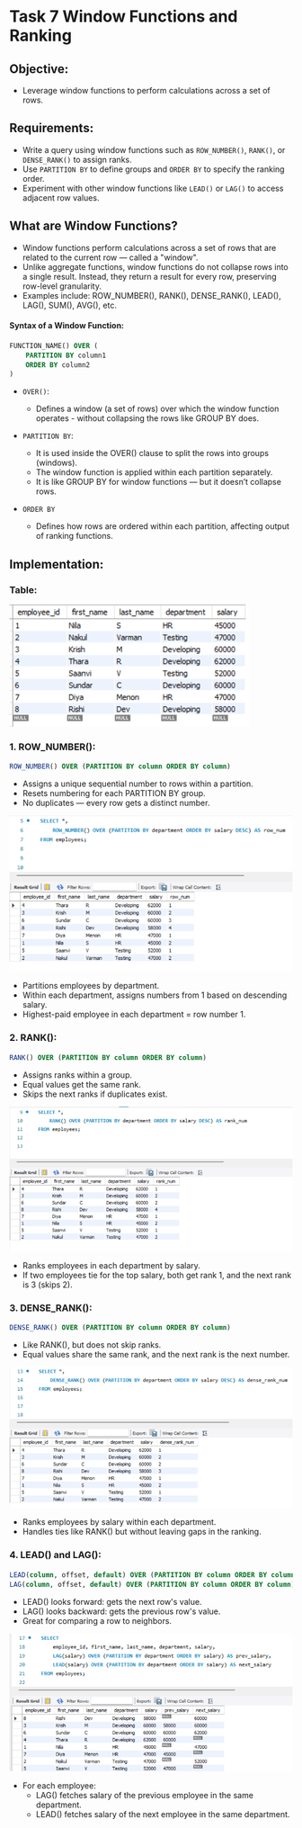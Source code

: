 # Task 7 **Window Functions and Ranking**
    
## **Objective:**
- Leverage window functions to perform calculations across a set of rows.

## **Requirements:**
- Write a query using window functions such as `ROW_NUMBER()`, `RANK()`, or `DENSE_RANK()` to assign ranks.
- Use `PARTITION BY` to define groups and `ORDER BY` to specify the ranking order.
- Experiment with other window functions like `LEAD()` or `LAG()` to access adjacent row values.

## **What are Window Functions?**
- Window functions perform calculations across a set of rows that are related to the current row — called a "window".
- Unlike aggregate functions, window functions do not collapse rows into a single result. Instead, they return a result for every row, preserving row-level granularity.
- Examples include: ROW_NUMBER(), RANK(), DENSE_RANK(), LEAD(), LAG(), SUM(), AVG(), etc.

#### Syntax of a Window Function:

```sql
FUNCTION_NAME() OVER (
    PARTITION BY column1
    ORDER BY column2
)
```
- `OVER()`:
    - Defines a window (a set of rows) over which the window function operates - without collapsing the rows like GROUP BY does.

- `PARTITION BY`:
    -  It is used inside the OVER() clause to split the rows into groups (windows). 
    - The window function is applied within each partition separately.
    - It is like GROUP BY for window functions — but it doesn’t collapse rows.

- `ORDER BY` 
    - Defines how rows are ordered within each partition, affecting output of ranking functions.

## **Implementation:**

### Table:

![table](./table.png)

### 1. ROW_NUMBER():

```sql
ROW_NUMBER() OVER (PARTITION BY column ORDER BY column)
```

- Assigns a unique sequential number to rows within a partition.
- Resets numbering for each PARTITION BY group.
- No duplicates — every row gets a distinct number.

![ROW_NUMBER](./row_number.png)

- Partitions employees by department.
- Within each department, assigns numbers from 1 based on descending salary.
- Highest-paid employee in each department = row number 1.

### 2. RANK():

```sql
RANK() OVER (PARTITION BY column ORDER BY column)
```
- Assigns ranks within a group.
- Equal values get the same rank.
- Skips the next ranks if duplicates exist.

![RANK](./rank.png)

- Ranks employees in each department by salary.
- If two employees tie for the top salary, both get rank 1, and the next rank is 3 (skips 2).

### 3. DENSE_RANK():

```sql
DENSE_RANK() OVER (PARTITION BY column ORDER BY column)
```

- Like RANK(), but does not skip ranks.
- Equal values share the same rank, and the next rank is the next number.

![DENSE-RANK](./dense_rank.png)

- Ranks employees by salary within each department.
- Handles ties like RANK() but without leaving gaps in the ranking.


### 4. LEAD() and LAG():

```sql
LEAD(column, offset, default) OVER (PARTITION BY column ORDER BY column)
LAG(column, offset, default) OVER (PARTITION BY column ORDER BY column)
```

- LEAD() looks forward: gets the next row's value.
- LAG() looks backward: gets the previous row's value.
- Great for comparing a row to neighbors.

![LAG-LEAD](./lag_lead.png)

- For each employee:
    - LAG() fetches salary of the previous employee in the same department.
    - LEAD() fetches salary of the next employee in the same department.

